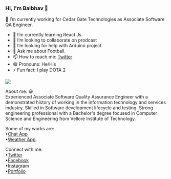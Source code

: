 ### Hi, I'm Baibhav 👋

<!--
**grootste/grootste** is a ✨ _special_ ✨ repository because its `README.md` (this file) appears on your GitHub profile.

Here are some ideas to get you started: -->


  🔭 I’m currently working for Cedar Gate Technologies as Associate Software QA Engineer.
- 🌱 I’m currently learning React Js.
- 👯 I’m looking to collaborate on prodcast
- 🤔 I’m looking for help with Arduino project.
- 💬 Ask me about Football.
- 📫 How to reach me: [Twitter](https://twitter.com/therealbaibhav)
- 😄 Pronouns: He/His
- ⚡ Fun fact: I play DOTA 2

<img src="https://github-readme-stats.vercel.app/api?username=grootste&&show_icons=true&title_color=ffffff&icon_color=bb2acf&text_color=daf7dc&bg_color=151515">

About me: 😀 <br>
Experienced Associate Software Quality Assurance Engineer with a demonstrated history of working in the information technology and services industry. Skilled in Software development lifecycle and testing. Strong engineering professional with a Bachelor's degree focused in Computer Science and Engineering from Vellore Institute of Technology.

Some of my works are: <br>
•[Chat App](https://baibhav-chat-app.herokuapp.com)<br>
•[Weather App](https://baibhav-weather-application.herokuapp.com).<br>


Connect with me:<br>
•[Twitter](https://twitter.com/therealbaibhav)<br>
•[Facebook](https://www.facebook.com/baibhavgrootste)<br>
•[Instagram](https://www.instagram.com/baibhav.singh)<br>
•[Portfolio](https://grootste.github.io/baibhavsingh/)

